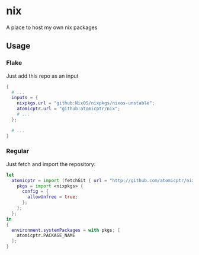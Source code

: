 # nix

A place to host my own nix packages

## Usage

### Flake

Just add this repo as an input

```nix
{
  # ...
  inputs = {
    nixpkgs.url = "github:NixOS/nixpkgs/nixos-unstable";
    atomicptr.url = "github:atomicptr/nix";
    # ...
  };

  # ...
}
````

### Regular

Just fetch and import the repository:

```nix
let
  atomicptr = import (fetchGit { url = "http://github.com/atomicptr/nix.git"; }) {
    pkgs = import <nixpkgs> {
      config = {
        allowUnfree = true;
      };
    };
  };
in
{
  environment.systemPackages = with pkgs; [
    atomicptr.PACKAGE_NAME
  ];
}
```
